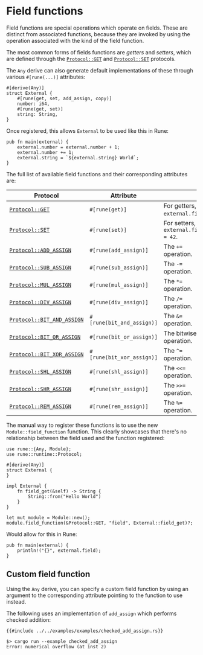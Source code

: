 # Field functions

Field functions are special operations which operate on fields. These are
distinct from associated functions, because they are invoked by using the
operation associated with the kind of the field function.

The most common forms of fields functions are *getters* and *setters*, which are
defined through the [`Protocol::GET`] and [`Protocol::SET`] protocols.

The `Any` derive can also generate default implementations of these through
various `#[rune(...)]` attributes:

```rust,noplaypen
#[derive(Any)]
struct External {
    #[rune(get, set, add_assign, copy)]
    number: i64,
    #[rune(get, set)]
    string: String,
}
```

Once registered, this allows `External` to be used like this in Rune:

```rune
pub fn main(external) {
    external.number = external.number + 1;
    external.number += 1;
    external.string = `${external.string} World`;
}
```

The full list of available field functions and their corresponding attributes
are:

| Protocol | Attribute | |
|-|-|-|
| [`Protocol::GET`] | `#[rune(get)]` | For getters, like `external.field`. |
| [`Protocol::SET`] | `#[rune(set)]` | For setters, like `external.field = 42`. |
| [`Protocol::ADD_ASSIGN`] | `#[rune(add_assign)]` | The `+=` operation. |
| [`Protocol::SUB_ASSIGN`] | `#[rune(sub_assign)]` | The `-=` operation. |
| [`Protocol::MUL_ASSIGN`] | `#[rune(mul_assign)]` | The `*=` operation. |
| [`Protocol::DIV_ASSIGN`] | `#[rune(div_assign)]` | The `/=` operation. |
| [`Protocol::BIT_AND_ASSIGN`] | `#[rune(bit_and_assign)]` | The `&=` operation. |
| [`Protocol::BIT_OR_ASSIGN`] | `#[rune(bit_or_assign)]` | The bitwise or operation. |
| [`Protocol::BIT_XOR_ASSIGN`] | `#[rune(bit_xor_assign)]` | The `^=` operation. |
| [`Protocol::SHL_ASSIGN`] | `#[rune(shl_assign)]` | The `<<=` operation. |
| [`Protocol::SHR_ASSIGN`] | `#[rune(shr_assign)]` | The `>>=` operation. |
| [`Protocol::REM_ASSIGN`] | `#[rune(rem_assign)]` | The `%=` operation. |

The manual way to register these functions is to use the new `Module::field_function`
function. This clearly showcases that there's no relationship between the field
used and the function registered:

```rust,noplaypen
use rune::{Any, Module};
use rune::runtime::Protocol;

#[derive(Any)]
struct External {
}

impl External {
    fn field_get(&self) -> String {
        String::from("Hello World")
    }
}

let mut module = Module::new();
module.field_function(&Protocol::GET, "field", External::field_get)?;
```

Would allow for this in Rune:

```rune
pub fn main(external) {
    println!("{}", external.field);
}
```

## Custom field function

Using the `Any` derive, you can specify a custom field function by using an
argument to the corresponding attribute pointing to the function to use instead.

The following uses an implementation of `add_assign` which performs checked
addition:

```rust,noplaypen
{{#include ../../examples/examples/checked_add_assign.rs}}
```

```text
$> cargo run --example checked_add_assign
Error: numerical overflow (at inst 2)
```

[`Protocol::GET`]: https://docs.rs/rune/0/rune/runtime/struct.Protocol.html#associatedconstant.GET
[`Protocol::SET`]: https://docs.rs/rune/0/rune/runtime/struct.Protocol.html#associatedconstant.SET
[`Protocol::ADD_ASSIGN`]: https://docs.rs/rune/0/rune/runtime/struct.Protocol.html#associatedconstant.ADD_ASSIGN
[`Protocol::SUB_ASSIGN`]: https://docs.rs/rune/0/rune/runtime/struct.Protocol.html#associatedconstant.SUB_ASSIGN
[`Protocol::MUL_ASSIGN`]: https://docs.rs/rune/0/rune/runtime/struct.Protocol.html#associatedconstant.MUL_ASSIGN
[`Protocol::DIV_ASSIGN`]: https://docs.rs/rune/0/rune/runtime/struct.Protocol.html#associatedconstant.DIV_ASSIGN
[`Protocol::BIT_AND_ASSIGN`]: https://docs.rs/rune/0/rune/runtime/struct.Protocol.html#associatedconstant.BIT_AND_ASSIGN
[`Protocol::BIT_OR_ASSIGN`]: https://docs.rs/rune/0/rune/runtime/struct.Protocol.html#associatedconstant.BIT_OR_ASSIGN
[`Protocol::BIT_XOR_ASSIGN`]: https://docs.rs/rune/0/rune/runtime/struct.Protocol.html#associatedconstant.BIT_XOR_ASSIGN
[`Protocol::SHL_ASSIGN`]: https://docs.rs/rune/0/rune/runtime/struct.Protocol.html#associatedconstant.SHL_ASSIGN
[`Protocol::SHR_ASSIGN`]: https://docs.rs/rune/0/rune/runtime/struct.Protocol.html#associatedconstant.SHR_ASSIGN
[`Protocol::REM_ASSIGN`]: https://docs.rs/rune/0/rune/runtime/struct.Protocol.html#associatedconstant.REM_ASSIGN
